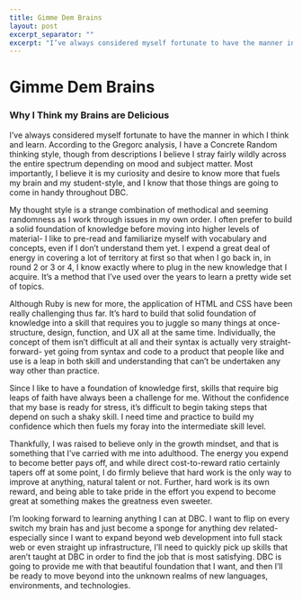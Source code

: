 ```yaml
---
title: Gimme Dem Brains
layout: post
excerpt_separator: ""
excerpt: "I’ve always considered myself fortunate to have the manner in which I think and learn. According to the Gregorc analysis, I have a Concrete Random thinking style, though from descriptions I believe I stray fairly wildly across the entire spectrum depending on mood and subject matter."
---
```

# Gimme Dem Brains
### Why I Think my Brains are Delicious

I’ve always considered myself fortunate to have the manner in which I think and learn. According to the Gregorc analysis, I have a Concrete Random thinking style, though from descriptions I believe I stray fairly wildly across the entire spectrum depending on mood and subject matter. Most importantly, I believe it is my curiosity and desire to know more that fuels my brain and my student-style, and I know that those things are going to come in handy throughout DBC.

My thought style is a strange combination of methodical and seeming randomness as I work through issues in my own order. I often prefer to build a solid foundation of knowledge before moving into higher levels of material- I like to pre-read and familiarize myself with vocabulary and concepts, even if I don’t understand them yet. I expend a great deal of energy in covering a lot of territory at first so that when I go back in, in round 2 or 3 or 4, I know exactly where to plug in the new knowledge that I acquire. It’s a method that I’ve used over the years to learn a pretty wide set of topics.

Although Ruby is new for more, the application of HTML and CSS have been really challenging thus far. It’s hard to build that solid foundation of knowledge into a skill that requires you to juggle so many things at once- structure, design, function, and UX all at the same time. Individually, the concept of them isn’t difficult at all and their syntax is actually very straight-forward- yet going from syntax and code to a product that people like and use is a leap in both skill and understanding that can’t be undertaken any way other than practice.

Since I like to have a foundation of knowledge first, skills that require big leaps of faith have always been a challenge for me. Without the confidence that my base is ready for stress, it’s difficult to begin taking steps that depend on such a shaky skill. I need time and practice to build my confidence which then fuels my foray into the intermediate skill level.

Thankfully, I was raised to believe only in the growth mindset, and that is something that I’ve carried with me into adulthood. The energy you expend to become better pays off, and while direct cost-to-reward ratio certainly tapers off at some point, I do firmly believe that hard work is the only way to improve at anything, natural talent or not. Further, hard work is its own reward, and being able to take pride in the effort you expend to become great at something makes the greatness even sweeter.

I’m looking forward to learning anything I can at DBC. I want to flip on every switch my brain has and just become a sponge for anything dev related- especially since I want to expand beyond web development into full stack web or even straight up infrastructure, I’ll need to quickly pick up skills that aren’t taught at DBC in order to find the job that is most satisfying. DBC is going to provide me with that beautiful foundation that I want, and then I’ll be ready to move beyond into the unknown realms of new languages, environments, and technologies.